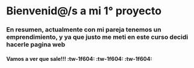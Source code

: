 # Bienvenid@/s a mi 1° proyecto

### En resumen, actualmente con mi pareja tenemos un emprendimiento, y ya que justo me meti en este curso decidi hacerle pagina web

#### Vamos a ver que sale!!! :tw-1f604: :tw-1f604: :tw-1f604: